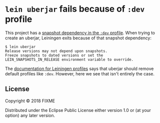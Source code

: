 # `lein uberjar` fails because of `:dev` profile

This project has
a
[snapshot dependency in the `:dev` profile](https://github.com/MatthewDarling/lein-uberjar-fails-because-of-dev-profile/blob/master/project.clj#L7). When
trying to create an uberjar, Leiningen exits because of that snapshot
dependency:

```
$ lein uberjar
Release versions may not depend upon snapshots.
Freeze snapshots to dated versions or set the LEIN_SNAPSHOTS_IN_RELEASE environment variable to override.
```

The
[documentation for Leiningen profiles](https://github.com/technomancy/leiningen/blob/master/doc/PROFILES.md#debugging) says
that uberjar should remove default profiles like `:dev`. However, here
we see that isn't entirely the case.

## License

Copyright © 2018 FIXME

Distributed under the Eclipse Public License either version 1.0 or (at
your option) any later version.
